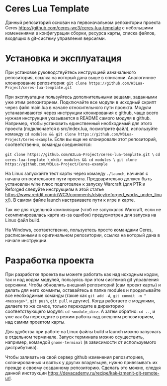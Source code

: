 # Ceres Lua Template

Данный репозиторий основан на первоначальном репозитории проекта Ceres https://github.com/ceres-wc3/ceres-lua-template с небольшими изменениями в конфигурации сборки, ресурса карты, списка файлов, входящих в git-систему управления версиями.


# Установка и эксплуатация

При установке руководствуйтесь инструкцией изначального репозитория, ссылка на который дана выше в описании. Аналогичное клонирование репозитория: `git clone https://github.com/W3Lua-Project/ceres-lua-template.git`

При эксплуатации пользуйтесь дополнительными вещами, заданными уже этим репозиторием. Подключайте все модули в исходный скрипт через файл main.lua в начале относительного пути проекта. Модули устанавливаются через инструкции клонирования с github, чаще всего нужная инструкция указывается в README самого модуля в github. Например, чтобы установить единственный необходимый для этого проекта (подключается в src/index.lua, посмотрите файл), используйте команду `cd modules && git clone https://github.com/W3Lua-Project/Ceres-example`. Если вы еще не клонировали этот репозиторий, соответственно, команды соединяются:

`git clone https://github.com/W3Lua-Project/ceres-lua-template.git \`
`cd ceres-lua-template \`
`mkdir modules && cd modules \`
`git clone https://github.com/W3Lua-Project/Ceres-example`

На Linux запускайте тест карты через команду `./launch`, начиная с начала относительного пути проекта. Предварительно должен быть установлен wine плюс подготовлен к запуску Warcraft (для PTR и Reforged следуйте инструкциям в этой статье https://www.reddit.com/r/WC3/comments/dsijcy/reforged_works_under_linux/). В самом файле launch настраиваете пути к игре и карте.

Так же для отдельной компиляции (чтоб не запускался Warcraft, если не скомпилировалась карта из-за ошибок) предусмотрен для запуска на Linux файл build.

На Windows, соответственно, пользуетесь просто командами Ceres, расписанными в оригинальном репозитории, ссылка на который дана в начале инструкции.


# Разработка проекта

При разработке проекта вы можете работать как над исходным кодом, так и над кодом модулей, пользуясь при этом системой git управления версиями. Чтобы обновлять внешний репозиторий (сам проект карты) и делать для него коммиты, оставайтесь в папке modules и проделывайте все необходимые команды (такие как `git add -A`, `git commit -m "<message>"`, `git push`, `git pull` и другие). Когда работаете с модулями, делаете то же самое, только переходите в директорию соответствующего модуля: `cd <module_dir>`. А затем обратно: `cd ..`, и уже как бы переходите в режим работы над внешним репозиторием, над самим проектом карты.

Для удобства при работе на Linux файлы build и launch можно запускать в отдельном терминале. Запуск терминала можно осуществить, например, командой `gnome-terminal` (в зависимости от используемого дистрибутива).

Чтобы заливать на свой сервер github изменения репозиториев, склонированных и взятых у других владельцев, нужно привязывать их прежде к своему созданному репозиторию. Сделать это можно, следуя данной инструкции https://devacademy.ru/recipe/kak-izmenit-git-remote-url.